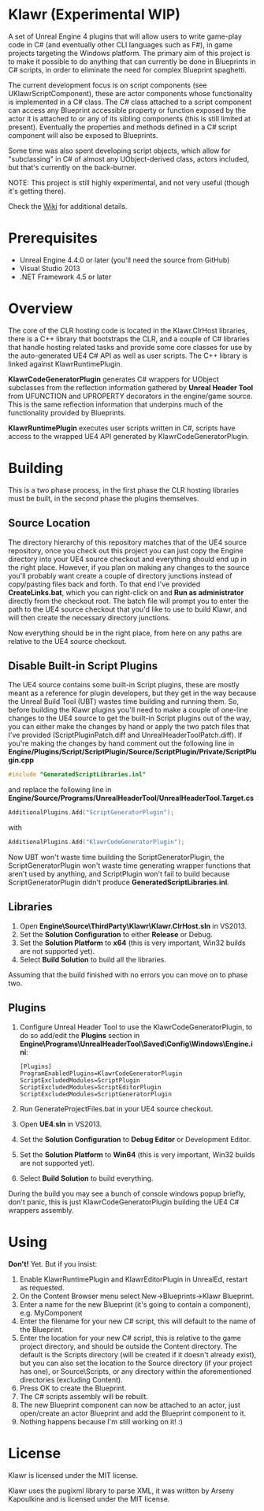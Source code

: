 Klawr (Experimental WIP)
================
A set of Unreal Engine 4 plugins that will allow users to write game-play code in C# (and eventually other CLI languages such as F#), in game projects targeting the Windows platform. The primary aim of this project is to make it possible to do anything that can currently be done in Blueprints in C# scripts, in order to eliminate the need for complex Blueprint spaghetti.

The current development focus is on script components (see UKlawrScriptComponent), these are actor components whose functionality is implemented in a C# class. The C# class attached to a script component can access any Blueprint accessible property or function exposed by the actor it is attached to or any of its sibling components (this is still limited at present). Eventually the properties and methods defined in a C# script component will also be exposed to Blueprints.

Some time was also spent developing script objects, which allow for "subclassing" in C# of almost any UObject-derived class, actors included, but that's currently on the back-burner.

NOTE: This project is still highly experimental, and not very useful (though it's getting there).

Check the [Wiki](https://github.com/enlight/klawr/wiki) for additional details.

Prerequisites
========
- Unreal Engine 4.4.0 or later (you'll need the source from GitHub)
- Visual Studio 2013
- .NET Framework 4.5 or later

Overview
======
The core of the CLR hosting code is located in the Klawr.ClrHost libraries, there is a C++ library that bootstraps the CLR, and a couple of C# libraries that handle hosting related tasks and provide some core classes for use by the auto-generated UE4 C# API as well as user scripts. The C++ library is linked against KlawrRuntimePlugin.

**KlawrCodeGeneratorPlugin** generates C# wrappers for UObject subclasses from the reflection information gathered by  **Unreal Header Tool** from UFUNCTION and UPROPERTY decorators in the engine/game source. This is the same reflection information that underpins much of the functionality provided by Blueprints.

**KlawrRuntimePlugin** executes user scripts written in C#, scripts have access to the wrapped UE4 API generated by KlawrCodeGeneratorPlugin.

Building
======
This is a two phase process, in the first phase the CLR hosting libraries must be built, in the second phase the plugins themselves.

Source Location
-----------------
The directory hierarchy of this repository matches that of the UE4 source repository, once you check out this project you can just copy the Engine directory into your UE4 source checkout and everything should end up in the right place. However, if you plan on making any changes to the source you'll probably want create a couple of directory junctions instead of copy/pasting files back and forth. To that end I've provided **CreateLinks.bat**, which you can right-click on and **Run as administrator** directly from the checkout root. The batch file will prompt you to enter the path to the UE4 source checkout that you'd like to use to build Klawr, and will then create the necessary directory junctions.

Now everything should be in the right place, from here on any paths are relative to the UE4 source checkout.

Disable Built-in Script Plugins
-------------------------------
The UE4 source contains some built-in Script plugins, these are mostly meant as a reference for plugin developers, but they get in the way because the Unreal Build Tool (UBT) wastes time building and running them. So, before building the Klawr plugins you'll need to make a couple of one-line changes to the UE4 source to get the built-in Script plugins out of the way, you can either make the changes by hand or apply the two patch files that I've provided (ScriptPluginPatch.diff and UnrealHeaderToolPatch.diff). If you're making the changes by hand comment out the following line in **Engine/Plugins/Script/ScriptPlugin/Source/ScriptPlugin/Private/ScriptPlugin.cpp**

``` cpp
#include "GeneratedScriptLibraries.inl"
```

and replace the following line in **Engine/Source/Programs/UnrealHeaderTool/UnrealHeaderTool.Target.cs**

``` cpp
AdditionalPlugins.Add("ScriptGeneratorPlugin");
```

with

``` cpp
AdditionalPlugins.Add("KlawrCodeGeneratorPlugin");
```

Now UBT won't waste time building the ScriptGeneratorPlugin, the ScriptGeneratorPlugin won't waste time generating wrapper functions that aren't used by anything, and ScriptPlugin won't fail to build because ScriptGeneratorPlugin didn't produce **GeneratedScriptLibraries.inl**.

Libraries
---------
1. Open **Engine\Source\ThirdParty\Klawr\Klawr.ClrHost.sln** in VS2013.
2. Set the **Solution Configuration** to either **Release** or Debug.
3. Set the **Solution Platform** to **x64** (this is very important, Win32 builds are not supported yet).
4. Select **Build Solution** to build all the libraries.

Assuming that the build finished with no errors you can move on to phase two.

Plugins
--------
1. Configure Unreal Header Tool to use the KlawrCodeGeneratorPlugin, to do so add/edit the **Plugins** section in **Engine\Programs\UnrealHeaderTool\Saved\Config\Windows\Engine.ini**:

    ```
    [Plugins]
    ProgramEnabledPlugins=KlawrCodeGeneratorPlugin
    ScriptExcludedModules=ScriptPlugin
    ScriptExcludedModules=ScriptEditorPlugin
    ScriptExcludedModules=ScriptGeneratorPlugin
    ```

2. Run GenerateProjectFiles.bat in your UE4 source checkout.
3. Open **UE4.sln** in VS2013.
4. Set the **Solution Configuration** to **Debug Editor** or Development Editor.
5. Set the **Solution Platform** to **Win64** (this is very important, Win32 builds are not supported yet).
6. Select **Build Solution** to build everything.

During the build you may see a bunch of console windows popup briefly, don't panic, this is just KlawrCodeGeneratorPlugin building the UE4 C# wrappers assembly.

Using
====
**Don't!** Yet. But if you insist:

1. Enable KlawrRuntimePlugin and KlawrEditorPlugin in UnrealEd, restart as requested.
2. On the Content Browser menu select New->Blueprints->Klawr Blueprint.
3. Enter a name for the new Blueprint (it's going to contain a component), e.g. MyComponent
4. Enter the filename for your new C# script, this will default to the name of the Blueprint.
5. Enter the location for your new C# script, this is relative to the game project directory, and should be outside the Content directory. The default is the Scripts directory (will be created if it doesn't already exist), but you can also set the location to the Source directory (if your project has one), or Source\Scripts, or any directory within the aforementioned directories (excluding Content).
6. Press OK to create the Blueprint.
7. The C# scripts assembly will be rebuilt.
8. The new Blueprint component can now be attached to an actor, just open/create an actor Blueprint and add the Blueprint component to it.
9. Nothing happens because I'm still working on it! :)

License
=====
Klawr is licensed under the MIT license.

Klawr uses the pugixml library to parse XML, it was written by Arseny Kapoulkine and is licensed under the MIT license.

